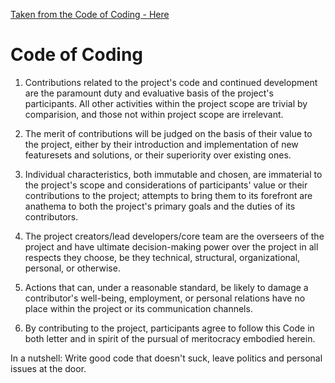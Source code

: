 [Taken from the Code of Coding - Here](https://gitlab.com/CartesianDuelist/CodeOfCoding)

# Code of Coding

1. Contributions related to the project's code and continued development are
the paramount duty and evaluative basis of the project's participants. All other activities 
within the project scope are trivial by comparision, and those not within project scope
are irrelevant. 

2. The merit of contributions will be judged on the basis of their value to the project,
either by their introduction and implementation of new featuresets and solutions, 
or their superiority over existing ones. 

3. Individual characteristics, both immutable and chosen, are immaterial to the project's scope 
and considerations of participants' value or their contributions to the project; attempts
to bring them to its forefront are anathema to both the project's
primary goals and the duties of its contributors. 

4. The project creators/lead developers/core team are the overseers of the 
project and have ultimate decision-making power over the project in all 
respects they choose, be they technical, structural, organizational, 
personal, or otherwise. 

5. Actions that can, under a reasonable standard, be likely to damage 
a contributor's well-being, employment, or personal relations have no place within 
the project or its communication channels. 

6. By contributing to the project, participants agree to follow this Code in both letter
and in spirit of the pursual of meritocracy embodied herein. 

In a nutshell: Write good code that doesn't suck, leave politics and personal issues at the door.